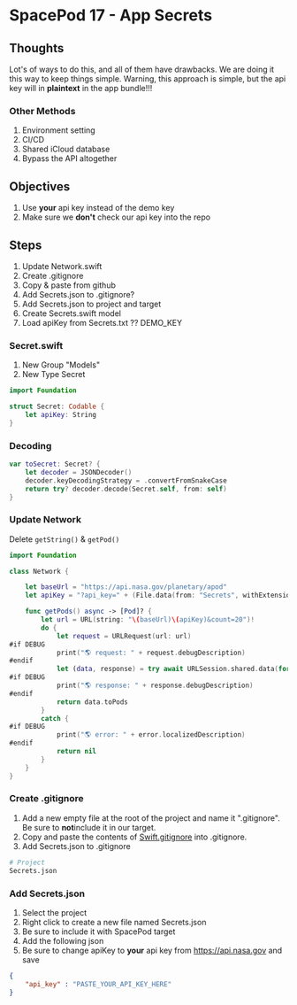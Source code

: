 # SpacePod 17 - App Secrets

## Thoughts

Lot's of ways to do this, and all of them have drawbacks. We are doing it this way to keep things simple. Warning, this approach is simple, but the api key will in **plaintext** in the app bundle!!!

### Other Methods

1. Environment setting
2. CI/CD
3. Shared iCloud database
4. Bypass the API altogether

## Objectives

1. Use **your** api key instead of the demo key
2. Make sure we **don't** check our api key into the repo

## Steps

1. Update Network.swift
2. Create .gitignore
3. Copy & paste from github
4. Add Secrets.json to .gitignore?
5. Add Secrets.json to project and target
6. Create Secrets.swift model
7. Load apiKey from Secrets.txt ?? DEMO_KEY

### Secret.swift

1. New Group "Models"
2. New Type Secret

```swift
import Foundation

struct Secret: Codable {
    let apiKey: String
}
```

### Decoding

```swift
var toSecret: Secret? {
    let decoder = JSONDecoder()
    decoder.keyDecodingStrategy = .convertFromSnakeCase
    return try? decoder.decode(Secret.self, from: self)
}
```

### Update Network

Delete `getString()` & `getPod()`

```swift
import Foundation

class Network {

    let baseUrl = "https://api.nasa.gov/planetary/apod"
    let apiKey = "?api_key=" + (File.data(from: "Secrets", withExtension: .json)?.toSecret?.apiKey.description ?? "DEMO_KEY")

    func getPods() async -> [Pod]? {
        let url = URL(string: "\(baseUrl)\(apiKey)&count=20")!
        do {
            let request = URLRequest(url: url)
#if DEBUG
            print("🌎 request: " + request.debugDescription)
#endif
            let (data, response) = try await URLSession.shared.data(for: request)
#if DEBUG
            print("🌎 response: " + response.debugDescription)
#endif
            return data.toPods
        }
        catch {
#if DEBUG
            print("🌎 error: " + error.localizedDescription)
#endif
            return nil
        }
    }
}
```

### Create .gitignore

1. Add a new empty file at the root of the project and name it ".gitignore". Be sure to **not**include it in our target.
2. Copy and paste the contents of [Swift.gitignore](https://github.com/github/gitignore/blob/main/Swift.gitignore) into .gitignore.
3. Add Secrets.json to .gitignore

```bash
# Project
Secrets.json
```

### Add Secrets.json

1. Select the project
2. Right click to create a new file named Secrets.json
3. Be sure to include it with SpacePod target
4. Add the following json
5. Be sure to change apiKey to **your** api key from https://api.nasa.gov and save

```json
{
	"api_key" : "PASTE_YOUR_API_KEY_HERE"
}
```

